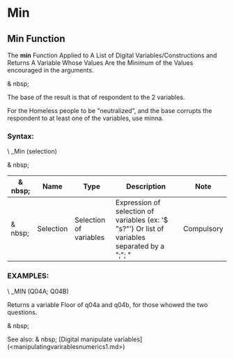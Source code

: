 # Min

## Min Function

The **min** Function Applied to A List of Digital Variables/Constructions and Returns A Variable Whose Values ​​Are the Minimum of the Values ​​encouraged in the arguments.

& nbsp;

The base of the result is that of respondent to the 2 variables.

For the Homeless people to be "neutralized", and the base corrupts the respondent to at least one of the variables, use minna.

### Syntax:

\ _Min (selection)

& nbsp;

|& nbsp;|**Name** |**Type** |**Description** |**Note** |
|--- |--- |--- |--- |--- |
|& nbsp;|Selection |Selection of variables |Expression of selection of variables (ex: '$ "s?"') Or list of variables separated by a ";"; "|Compulsory |

### EXAMPLES:

\ _MIN (Q04A; Q04B)

Returns a variable Floor of q04a and q04b, for those whowed the two questions.

& nbsp;

See also: & nbsp; [Digital manipulate variables] (<manipulatingvarirablesnumerics1.md>)